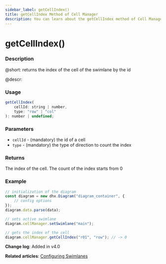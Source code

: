 ```yaml
---
sidebar_label: getCellIndex()
title: getCellIndex Method of Cell Manager
description: You can learn about the getCellIndex method of Cell Manager in the documentation of the DHTMLX JavaScript Diagram library. Browse developer guides and API reference, try out code examples and live demos, and download a free 30-day evaluation version of DHTMLX Diagram.
---
```


# getCellIndex()

### Description

@short: returns the index of the cell of the swimlane by the id

@descr:

### Usage

~~~js
getCellIndex(
    cellId: string | number, 
    type: "row" | "col"
): number | undefined;
~~~

### Parameters

- `cellId` - (mandatory) the id of a cell
- `type` - (mandatory) the type of direction to count the index

### Returns

The index of the cell. The count of the index starts from 0

### Example

~~~js
// initialization of the diagram
const diagram = new dhx.Diagram("diagram_container", {
    // config options
});
diagram.data.parse(data);

// sets active swimlane
diagram.cellManager.setSwimlane("main"); 

// gets the index of the cell
diagram.cellManager.getCellIndex("r01", "row"); // -> 0
~~~

**Change log**: Added in v4.0

**Related articles**: [Configuring Swimlanes](../../../swimlanes/index/)

